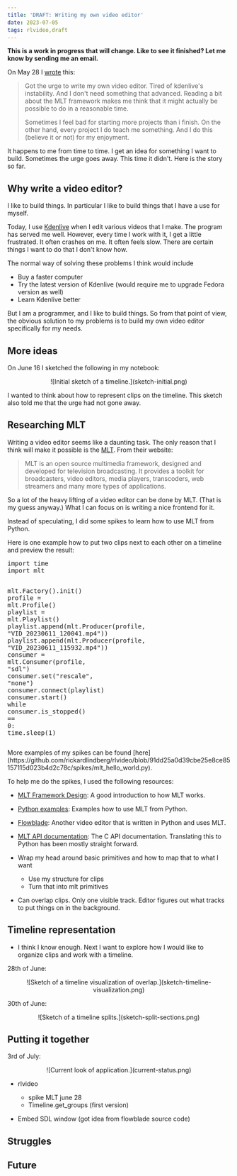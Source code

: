 ```yaml
---
title: 'DRAFT: Writing my own video editor'
date: 2023-07-05
tags: rlvideo,draft
---
```


**This is a work in progress that will change. Like to see it finished? Let me know by sending me an email.**

On May 28 I
[wrote](https://hachyderm.io/@rickardlindberg/110447282439624451) this:

> Got the urge to write my own video editor. Tired of kdenlive's instability.
> And I don't need something that advanced. Reading a bit about the MLT
> framework makes me think that it might actually be possible to do in a
> reasonable time.
>
> Sometimes I feel bad for starting more projects than i finish. On the other
> hand, every project I do teach me something. And I do this (believe it or
> not) for my enjoyment.

It happens to me from time to time. I get an idea for something I want to
build. Sometimes the urge goes away. This time it didn't. Here is the story so
far.

## Why write a video editor?

I like to build things. In particular I like to build things that I have a use
for myself.

Today, I use [Kdenlive](https://kdenlive.org/en/) when I edit various videos
that I make. The program has served me well. However, every time I work with
it, I get a little frustrated. It often crashes on me. It often feels slow.
There are certain things I want to do that I don't know how.

The normal way of solving these problems I think would include

* Buy a faster computer
* Try the latest version of Kdenlive (would require me to upgrade Fedora
  version as well)
* Learn Kdenlive better

But I am a programmer, and I like to build things. So from that point of view,
the obvious solution to my problems is to build my own video editor
specifically for my needs.

## More ideas

On June 16 I sketched the following in my notebook:

<p>
<center>
![Initial sketch of a timeline.](sketch-initial.png)
</center>
</p>

I wanted to think about how to represent clips on the timeline.  This sketch
also told me that the urge had not gone away.

## Researching MLT

Writing a video editor seems like a daunting task. The only reason that I think
will make it possible is the [MLT](https://www.mltframework.org/). From their
website:

> MLT is an open source multimedia framework, designed and developed for
> television broadcasting. It provides a toolkit for broadcasters, video
> editors, media players, transcoders, web streamers and many more types of
> applications.

So a lot of the heavy lifting of a video editor can be done by MLT. (That is my
guess anyway.) What I can focus on is writing a nice frontend for it.

Instead of speculating, I did some spikes to learn how to use MLT from Python.

Here is one example how to put two clips next to each other on a timeline and
preview the result:

<div class="rliterate-code"><div class="rliterate-code-body"><div class="highlight"><pre><span></span><span class="kn">import</span> <span class="nn">time</span>
<span class="kn">import</span> <span class="nn">mlt</span>

<span class="n">mlt</span><span class="o">.</span><span class="n">Factory</span><span class="p">()</span><span class="o">.</span><span class="n">init</span><span class="p">()</span>
<span class="n">profile</span> <span class="o">=</span> <span class="n">mlt</span><span class="o">.</span><span class="n">Profile</span><span class="p">()</span>
<span class="n">playlist</span> <span class="o">=</span> <span class="n">mlt</span><span class="o">.</span><span class="n">Playlist</span><span class="p">()</span>
<span class="n">playlist</span><span class="o">.</span><span class="n">append</span><span class="p">(</span><span class="n">mlt</span><span class="o">.</span><span class="n">Producer</span><span class="p">(</span><span class="n">profile</span><span class="p">,</span> <span class="s2">&quot;VID_20230611_120041.mp4&quot;</span><span class="p">))</span>
<span class="n">playlist</span><span class="o">.</span><span class="n">append</span><span class="p">(</span><span class="n">mlt</span><span class="o">.</span><span class="n">Producer</span><span class="p">(</span><span class="n">profile</span><span class="p">,</span> <span class="s2">&quot;VID_20230611_115932.mp4&quot;</span><span class="p">))</span>
<span class="n">consumer</span> <span class="o">=</span> <span class="n">mlt</span><span class="o">.</span><span class="n">Consumer</span><span class="p">(</span><span class="n">profile</span><span class="p">,</span> <span class="s2">&quot;sdl&quot;</span><span class="p">)</span>
<span class="n">consumer</span><span class="o">.</span><span class="n">set</span><span class="p">(</span><span class="s2">&quot;rescale&quot;</span><span class="p">,</span> <span class="s2">&quot;none&quot;</span><span class="p">)</span>
<span class="n">consumer</span><span class="o">.</span><span class="n">connect</span><span class="p">(</span><span class="n">playlist</span><span class="p">)</span>
<span class="n">consumer</span><span class="o">.</span><span class="n">start</span><span class="p">()</span>
<span class="k">while</span> <span class="n">consumer</span><span class="o">.</span><span class="n">is_stopped</span><span class="p">()</span> <span class="o">==</span> <span class="mi">0</span><span class="p">:</span>
    <span class="n">time</span><span class="o">.</span><span class="n">sleep</span><span class="p">(</span><span class="mi">1</span><span class="p">)</span>
</pre></div>
</div></div>
More examples of my spikes can be found
[here](https://github.com/rickardlindberg/rlvideo/blob/91dd25a0d39cbe25e8ce85157115d023b4d2c78c/spikes/mlt_hello_world.py).

To help me do the spikes, I used the following resources:

* [MLT Framework Design](https://www.mltframework.org/docs/framework/): A good
  introduction to how MLT works.

* [Python
  examples](https://github.com/mltframework/mlt/tree/master/src/swig/python):
  Examples how to use MLT from Python.

* [Flowblade](https://github.com/jliljebl/flowblade): Another video editor that
  is written in Python and uses MLT.

* [MLT API documentation](https://www.mltframework.org/doxygen/annotated.html):
  The C API documentation. Translating this to Python has been mostly straight
  forward.

* Wrap my head around basic primitives and how to map that to what I want
    * Use my structure for clips
    * Turn that into mlt primitives

* Can overlap clips. Only one visible track. Editor figures out what tracks to
  put things on in the background.

## Timeline representation

* I think I know enough. Next I want to explore how I would like to organize
  clips and work with a timeline.

28th of June:

<p>
<center>
![Sketch of a timeline visualization of overlap.](sketch-timeline-visualization.png)
</center>
</p>

30th of June:

<p>
<center>
![Sketch of a timeline splits.](sketch-split-sections.png)
</center>
</p>

## Putting it together

3rd of July:

<p>
<center>
![Current look of application.](current-status.png)
</center>
</p>

* rlvideo

    * spike MLT june 28
    * Timeline.get_groups (first version)

* Embed SDL window (got idea from flowblade source code)

## Struggles

## Future
